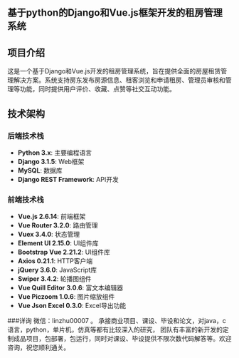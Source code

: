## 基于python的Django和Vue.js框架开发的租房管理系统
## 项目介绍
这是一个基于Django和Vue.js开发的租房管理系统，旨在提供全面的房屋租赁管理解决方案。系统支持房东发布房源信息、租客浏览和申请租房、管理员审核和管理等功能，同时提供用户评价、收藏、点赞等社交互动功能。
## 技术架构
### 后端技术栈
- **Python 3.x**: 主要编程语言
- **Django 3.1.5**: Web框架
- **MySQL**: 数据库
- **Django REST Framework**: API开发
### 前端技术栈
- **Vue.js 2.6.14**: 前端框架
- **Vue Router 3.2.0**: 路由管理
- **Vuex 3.4.0**: 状态管理
- **Element UI 2.15.0**: UI组件库
- **Bootstrap Vue 2.21.2**: UI组件库
- **Axios 0.21.1**: HTTP客户端
- **jQuery 3.6.0**: JavaScript库
- **Swiper 3.4.2**: 轮播图组件
- **Vue Quill Editor 3.0.6**: 富文本编辑器
- **Vue Piczoom 1.0.6**: 图片缩放组件
- **Vue Json Excel 0.3.0**: Excel导出功能


###详询 微信：linzhu00007 。 
承接商业项目、课设、毕设和论文，对java，c语言，python，单片机，仿真等都有比较深入的研究，
团队有丰富的新开发的定制成品项目，包部署，包运行，同时对课设、毕设提供不限次数代码解答等。欢迎咨询，祝您顺利通关。
